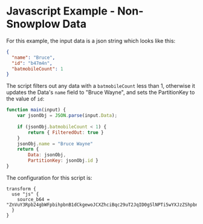 # Javascript Example - Non-Snowplow Data

For this example, the input data is a json string which looks like this: 

```json
{
  "name": "Bruce",
  "id": "b47m4n",
  "batmobileCount": 1
}
```

The script filters out any data with a `batmobileCount` less than 1, otherwise it updates the Data's `name` field to "Bruce Wayne", and sets the PartitionKey to the value of `id`:

```js
function main(input) {
    var jsonObj = JSON.parse(input.Data);
    
    if (jsonObj.batmobileCount < 1) {
        return { FilteredOut: true }
    }
    jsonObj.name = "Bruce Wayne"
    return {
        Data: jsonObj,
        PartitionKey: jsonObj.id }
}
```

The configuration for this script is:

```hcl
transform {
  use "js" {
    source_b64 = "ZnVuY3Rpb24gbWFpbihpbnB1dCkgewoJCXZhciBqc29uT2JqID0gSlNPTi5wYXJzZShpbnB1dC5EYXRhKTsKCQkKCQlpZiAoanNvbk9iai5iYXRtb2JpbGVDb3VudCA8IDEpIHsKCQkJcmV0dXJuIHsgRmlsdGVyZWRPdXQ6IHRydWUgfQoJCX0KCQlqc29uT2JqLm5hbWUgPSAiQnJ1Y2UgV2F5bmUiCgkJcmV0dXJuIHsKCQkJRGF0YToganNvbk9iaiwKCQkJUGFydGl0aW9uS2V5OiBqc29uT2JqLmlkCgkJfTsKCSB9"
  }
}
```